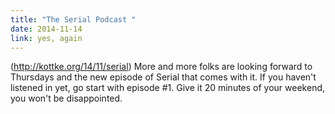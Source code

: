 ```yaml
---
title: "The Serial Podcast "
date: 2014-11-14
link: yes, again
---
```

(http://kottke.org/14/11/serial)  More and more folks are looking forward to Thursdays and the new episode of Serial that comes with it. If you haven't listened in yet, go start with episode #1. Give it 20 minutes of your weekend, you won't be disappointed.
